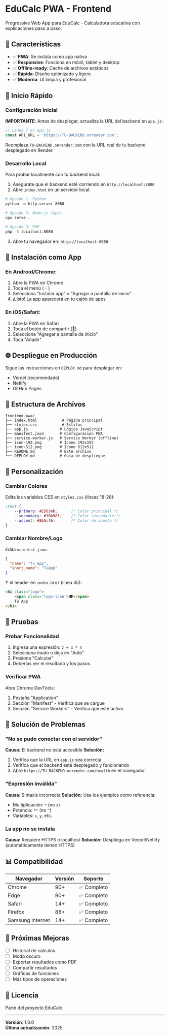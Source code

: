 # EduCalc PWA - Frontend

Progressive Web App para EduCalc - Calculadora educativa con explicaciones paso a paso.

## 🎯 Características

- ✅ **PWA**: Se instala como app nativa
- ✅ **Responsive**: Funciona en móvil, tablet y desktop
- ✅ **Offline-ready**: Cache de archivos estáticos
- ✅ **Rápida**: Diseño optimizado y ligero
- ✅ **Moderna**: UI limpia y profesional

## 🚀 Inicio Rápido

### Configuración Inicial

**IMPORTANTE**: Antes de desplegar, actualiza la URL del backend en `app.js`:

```javascript
// Línea 7 en app.js
const API_URL = 'https://TU-BACKEND.onrender.com';
```

Reemplaza `TU-BACKEND.onrender.com` con la URL real de tu backend desplegado en Render.

### Desarrollo Local

Para probar localmente con tu backend local:

1. Asegúrate que el backend esté corriendo en `http://localhost:8000`
2. Abre `index.html` en un servidor local:

```bash
# Opción 1: Python
python -m http.server 8080

# Opción 2: Node.js (npx)
npx serve .

# Opción 3: PHP
php -S localhost:8080
```

3. Abre tu navegador en: `http://localhost:8080`

## 📱 Instalación como App

### En Android/Chrome:

1. Abre la PWA en Chrome
2. Toca el menú (⋮)
3. Selecciona "Instalar app" o "Agregar a pantalla de inicio"
4. ¡Listo! La app aparecerá en tu cajón de apps

### En iOS/Safari:

1. Abre la PWA en Safari
2. Toca el botón de compartir (🔼)
3. Selecciona "Agregar a pantalla de inicio"
4. Toca "Añadir"

## 🌐 Despliegue en Producción

Sigue las instrucciones en `DEPLOY.md` para desplegar en:
- Vercel (recomendado)
- Netlify
- GitHub Pages

## 📁 Estructura de Archivos

```
frontend-pwa/
├── index.html           # Página principal
├── styles.css           # Estilos
├── app.js              # Lógica JavaScript
├── manifest.json       # Configuración PWA
├── service-worker.js   # Service Worker (offline)
├── icon-192.png        # Ícono 192x192
├── icon-512.png        # Ícono 512x512
├── README.md           # Este archivo
└── DEPLOY.md           # Guía de despliegue
```

## 🎨 Personalización

### Cambiar Colores

Edita las variables CSS en `styles.css` (líneas 18-28):

```css
:root {
    --primary: #2563eb;      /* Color principal */
    --secondary: #10b981;    /* Color secundario */
    --accent: #8b5cf6;       /* Color de acento */
}
```

### Cambiar Nombre/Logo

Edita `manifest.json`:

```json
{
  "name": "Tu App",
  "short_name": "TuApp"
}
```

Y el header en `index.html` (línea 35):

```html
<h1 class="logo">
    <span class="logo-icon">🎓</span>
    Tu App
</h1>
```

## 🧪 Pruebas

### Probar Funcionalidad

1. Ingresa una expresión: `2 + 3 * 4`
2. Selecciona modo o deja en "Auto"
3. Presiona "Calcular"
4. Deberías ver el resultado y los pasos

### Verificar PWA

Abre Chrome DevTools:
1. Pestaña "Application"
2. Sección "Manifest" - Verifica que se cargue
3. Sección "Service Workers" - Verifica que esté activo

## 🔧 Solución de Problemas

### "No se pudo conectar con el servidor"

**Causa:** El backend no está accesible
**Solución:**
1. Verifica que la URL en `app.js` sea correcta
2. Verifica que el backend esté desplegado y funcionando
3. Abre `https://TU-BACKEND.onrender.com/health` en el navegador

### "Expresión inválida"

**Causa:** Sintaxis incorrecta
**Solución:** Usa los ejemplos como referencia:
- Multiplicación: `*` (no `x`)
- Potencia: `**` (no `^`)
- Variables: `x`, `y`, etc.

### La app no se instala

**Causa:** Requiere HTTPS o localhost
**Solución:** Despliega en Vercel/Netlify (automáticamente tienen HTTPS)

## 📊 Compatibilidad

| Navegador | Versión | Soporte |
|-----------|---------|---------|
| Chrome | 90+ | ✅ Completo |
| Edge | 90+ | ✅ Completo |
| Safari | 14+ | ✅ Completo |
| Firefox | 88+ | ✅ Completo |
| Samsung Internet | 14+ | ✅ Completo |

## 🚀 Próximas Mejoras

- [ ] Historial de cálculos
- [ ] Modo oscuro
- [ ] Exportar resultados como PDF
- [ ] Compartir resultados
- [ ] Gráficas de funciones
- [ ] Más tipos de operaciones

## 📄 Licencia

Parte del proyecto EduCalc.

---

**Versión**: 1.0.0  
**Última actualización**: 2025

